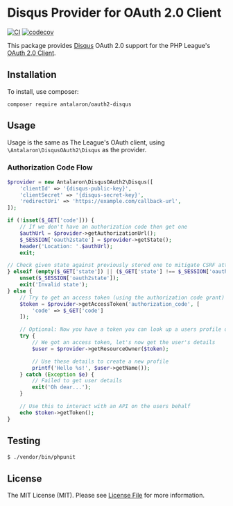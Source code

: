 # Disqus Provider for OAuth 2.0 Client

[![CI](https://github.com/antalaron/oauth2-disqus/actions/workflows/ci.yaml/badge.svg)](https://github.com/antalaron/oauth2-disqus/actions/workflows/ci.yaml)
[![codecov](https://codecov.io/gh/antalaron/oauth2-disqus/branch/master/graph/badge.svg?token=TSLA3HO3GY)](https://codecov.io/gh/antalaron/oauth2-disqus)

This package provides [Disqus](https://disqus.com) OAuth 2.0 support for the PHP League's [OAuth 2.0 Client](https://github.com/thephpleague/oauth2-client).

## Installation

To install, use composer:

```
composer require antalaron/oauth2-disqus
```

## Usage

Usage is the same as The League's OAuth client, using `\Antalaron\DisqusOAuth2\Disqus` as the provider.

### Authorization Code Flow

```php
$provider = new Antalaron\DisqusOAuth2\Disqus([
    'clientId' => '{disqus-public-key}',
    'clientSecret' => '{disqus-secret-key}',
    'redirectUri' => 'https://example.com/callback-url',
]);

if (!isset($_GET['code'])) {
    // If we don't have an authorization code then get one
    $authUrl = $provider->getAuthorizationUrl();
    $_SESSION['oauth2state'] = $provider->getState();
    header('Location: '.$authUrl);
    exit;

// Check given state against previously stored one to mitigate CSRF attack
} elseif (empty($_GET['state']) || ($_GET['state'] !== $_SESSION['oauth2state'])) {
    unset($_SESSION['oauth2state']);
    exit('Invalid state');
} else {
    // Try to get an access token (using the authorization code grant)
    $token = $provider->getAccessToken('authorization_code', [
        'code' => $_GET['code']
    ]);

    // Optional: Now you have a token you can look up a users profile data
    try {
        // We got an access token, let's now get the user's details
        $user = $provider->getResourceOwner($token);

        // Use these details to create a new profile
        printf('Hello %s!', $user->getName());
    } catch (Exception $e) {
        // Failed to get user details
        exit('Oh dear...');
    }

    // Use this to interact with an API on the users behalf
    echo $token->getToken();
}
```

## Testing

``` bash
$ ./vendor/bin/phpunit
```

## License

The MIT License (MIT). Please see [License File](https://github.com/thephpleague/oauth2-disqus/blob/master/LICENSE) for more information.
